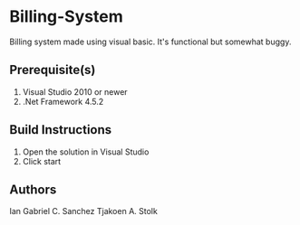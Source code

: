 # Billing-System
Billing system made using visual basic. It's functional but somewhat buggy.

## Prerequisite(s)
  1. Visual Studio 2010 or newer
  2. .Net Framework 4.5.2

## Build Instructions
  1. Open the solution in Visual Studio
  2. Click start

## Authors
  Ian Gabriel C. Sanchez
  Tjakoen A. Stolk
